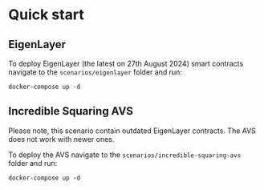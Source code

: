 # Quick start

## EigenLayer

To deploy EigenLayer (the latest on 27th August 2024) smart contracts navigate to the `scenarios/eigenlayer`  folder and run:
```
docker-compose up -d
```

## Incredible Squaring AVS

Please note, this scenario contain outdated EigenLayer contracts.
The AVS does not work with newer ones.


To deploy the AVS navigate to the `scenarios/incredible-squaring-avs`  folder and run:
```
docker-compose up -d
```
